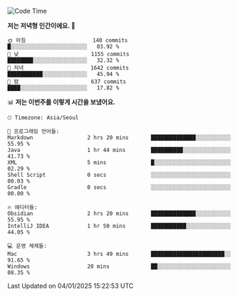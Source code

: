   <!--START_SECTION:waka-->
![Code Time](http://img.shields.io/badge/Code%20Time-457%20hrs%2039%20mins-blue)

**저는 저녁형 인간이에요. 🦉** 

```text
🌞 아침                     140 commits         █░░░░░░░░░░░░░░░░░░░░░░░░   03.92 % 
🌆 낮　                     1155 commits        ████████░░░░░░░░░░░░░░░░░   32.32 % 
🌃 저녁                     1642 commits        ███████████░░░░░░░░░░░░░░   45.94 % 
🌙 밤　                     637 commits         ████░░░░░░░░░░░░░░░░░░░░░   17.82 % 
```


📊 **저는 이번주를 이렇게 시간을 보냈어요.** 

```text
🕑︎ Timezone: Asia/Seoul

💬 프로그래밍 언어들: 
Markdown                 2 hrs 20 mins       ██████████████░░░░░░░░░░░   55.95 % 
Java                     1 hr 44 mins        ██████████░░░░░░░░░░░░░░░   41.73 % 
XML                      5 mins              █░░░░░░░░░░░░░░░░░░░░░░░░   02.29 % 
Shell Script             0 secs              ░░░░░░░░░░░░░░░░░░░░░░░░░   00.03 % 
Gradle                   0 secs              ░░░░░░░░░░░░░░░░░░░░░░░░░   00.00 % 

🔥 에디터들: 
Obsidian                 2 hrs 20 mins       ██████████████░░░░░░░░░░░   55.95 % 
IntelliJ IDEA            1 hr 50 mins        ███████████░░░░░░░░░░░░░░   44.05 % 

💻 운영 체제들: 
Mac                      3 hrs 49 mins       ███████████████████████░░   91.65 % 
Windows                  20 mins             ██░░░░░░░░░░░░░░░░░░░░░░░   08.35 % 
```


 Last Updated on 04/01/2025 15:22:53 UTC
<!--END_SECTION:waka-->
